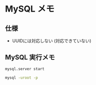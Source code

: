 # MySQL メモ

## 仕様

- UUIDには対応しない (対応できていない)

## MySQL 実行メモ

```sh
mysql.server start
```

```sh
mysql -uroot -p
```
